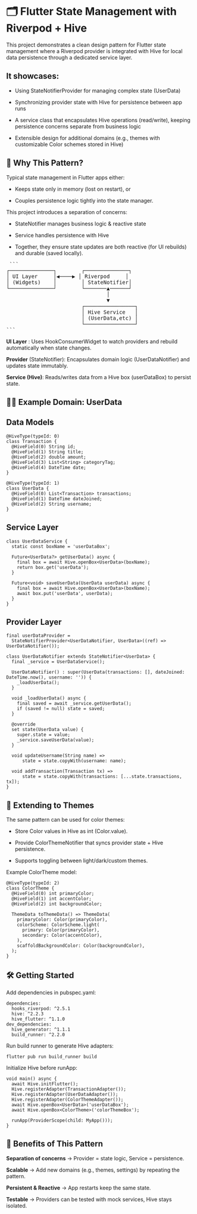 <!-- # budgeting_app_v2

A new Flutter project.

## Getting Started

This project is a starting point for a Flutter application.

A few resources to get you started if this is your first Flutter project:

- [Lab: Write your first Flutter app](https://docs.flutter.dev/get-started/codelab)
- [Cookbook: Useful Flutter samples](https://docs.flutter.dev/cookbook)

For help getting started with Flutter development, view the
[online documentation](https://docs.flutter.dev/), which offers tutorials,
samples, guidance on mobile development, and a full API reference. -->
# 🗂️ Flutter State Management with Riverpod + Hive

This project demonstrates a clean design pattern for Flutter state management where a Riverpod provider is integrated with Hive for local data persistence through a dedicated service layer.

## It showcases:

* Using StateNotifierProvider for managing complex state (UserData)

* Synchronizing provider state with Hive for persistence between app runs

* A service class that encapsulates Hive operations (read/write), keeping persistence concerns separate from business logic

* Extensible design for additional domains (e.g., themes with customizable Color schemes stored in Hive)

## 🚀 Why This Pattern?

Typical state management in Flutter apps either:

* Keeps state only in memory (lost on restart), or

* Couples persistence logic tightly into the state manager.

This project introduces a separation of concerns:

* StateNotifier manages business logic & reactive state

* Service handles persistence with Hive

* Together, they ensure state updates are both reactive (for UI rebuilds) and durable (saved locally).

<!-- ## 🧩 Architecture Overview
┌──────────────┐       ┌─────────────┐
│  UI Layer    │◀────▶│ Riverpod     │
│ (Widgets)    │       │ StateNotifier│
└──────────────┘       └───────▲─────┘
                                │
                                ▼
                       ┌────────────────┐
                       │ Hive Service   │
                       │ (UserData, etc)│
                       └────────────────┘ -->

<pre> ``` 
┌──────────────┐        ┌──────────────┐ 
│ UI Layer     │◀────▶ │ Riverpod     │ 
│ (Widgets)    │        │ StateNotifier│ 
└──────────────┘        └───────▲──────┘ 
                                │ 
                                ▼ 
                        ┌────────────────┐ 
                        │ Hive Service   │ 
                        │ (UserData,etc) │ 
                        └────────────────┘ 
``` </pre>


**UI Layer** : Uses HookConsumerWidget to watch providers and rebuild automatically when state changes.

**Provider** (StateNotifier): Encapsulates domain logic (UserDataNotifier) and updates state immutably.

**Service (Hive)**: Reads/writes data from a Hive box (userDataBox) to persist state.

## 🧑‍💻 Example Domain: UserData

## Data Models
```
@HiveType(typeId: 0)
class Transaction {
  @HiveField(0) String id;
  @HiveField(1) String title;
  @HiveField(2) double amount;
  @HiveField(3) List<String> categoryTag;
  @HiveField(4) DateTime date;
}

@HiveType(typeId: 1)
class UserData {
  @HiveField(0) List<Transaction> transactions;
  @HiveField(1) DateTime dateJoined;
  @HiveField(2) String username;
}
```

## Service Layer
```
class UserDataService {
  static const boxName = 'userDataBox';

  Future<UserData?> getUserData() async {
    final box = await Hive.openBox<UserData>(boxName);
    return box.get('userData');
  }

  Future<void> saveUserData(UserData userData) async {
    final box = await Hive.openBox<UserData>(boxName);
    await box.put('userData', userData);
  }
}
```

## Provider Layer
```
final userDataProvider =
  StateNotifierProvider<UserDataNotifier, UserData>((ref) => UserDataNotifier());

class UserDataNotifier extends StateNotifier<UserData> {
  final _service = UserDataService();

  UserDataNotifier() : super(UserData(transactions: [], dateJoined: DateTime.now(), username: '')) {
    _loadUserData();
  }

  void _loadUserData() async {
    final saved = await _service.getUserData();
    if (saved != null) state = saved;
  }

  @override
  set state(UserData value) {
    super.state = value;
    _service.saveUserData(value);
  }

  void updateUsername(String name) =>
      state = state.copyWith(username: name);

  void addTransaction(Transaction tx) =>
      state = state.copyWith(transactions: [...state.transactions, tx]);
}
```

## 🎨 Extending to Themes

The same pattern can be used for color themes:

* Store Color values in Hive as int (Color.value).

* Provide ColorThemeNotifier that syncs provider state + Hive persistence.

* Supports toggling between light/dark/custom themes.

Example ColorTheme model:

```
@HiveType(typeId: 2)
class ColorTheme {
  @HiveField(0) int primaryColor;
  @HiveField(1) int accentColor;
  @HiveField(2) int backgroundColor;

  ThemeData toThemeData() => ThemeData(
    primaryColor: Color(primaryColor),
    colorScheme: ColorScheme.light(
      primary: Color(primaryColor),
      secondary: Color(accentColor),
    ),
    scaffoldBackgroundColor: Color(backgroundColor),
  );
}
```

## 🛠️ Getting Started

Add dependencies in pubspec.yaml:

```
dependencies:
  hooks_riverpod: ^2.5.1
  hive: ^2.2.3
  hive_flutter: ^1.1.0
dev_dependencies:
  hive_generator: ^1.1.1
  build_runner: ^2.2.0
```

Run build runner to generate Hive adapters:

```flutter pub run build_runner build```


Initialize Hive before runApp:

```
void main() async {
  await Hive.initFlutter();
  Hive.registerAdapter(TransactionAdapter());
  Hive.registerAdapter(UserDataAdapter());
  Hive.registerAdapter(ColorThemeAdapter());
  await Hive.openBox<UserData>('userDataBox');
  await Hive.openBox<ColorTheme>('colorThemeBox');

  runApp(ProviderScope(child: MyApp()));
}
```

## 🌟 Benefits of This Pattern

**Separation of concerns** → Provider = state logic, Service = persistence.

**Scalable** → Add new domains (e.g., themes, settings) by repeating the pattern.

**Persistent & Reactive** → App restarts keep the same state.

**Testable** → Providers can be tested with mock services, Hive stays isolated.